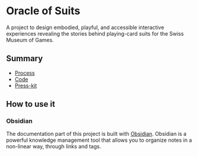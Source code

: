 # Oracle of Suits

A project to design embodied, playful, and accessible interactive experiences revealing the stories behind playing-card suits for the Swiss Museum of Games.

## Summary

- [Process](/process)
- [Code](/code)
- [Press-kit](/press-kit)

## How to use it

### Obsidian

The documentation part of this project is built with [Obsidian](https://obsidian.md/).
Obsidian is a powerful knowledge management tool that allows you to organize notes in a non-linear way, through links and tags.
